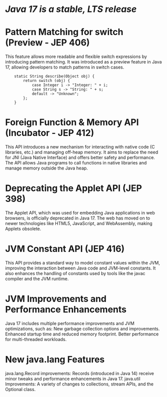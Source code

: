 # **_Java 17 is a stable, LTS release_**

# Pattern Matching for switch (Preview - JEP 406)
This feature allows more readable and flexible switch expressions by introducing pattern matching. 
It was introduced as a preview feature in Java 17, allowing developers to match patterns in switch cases.
```
    static String describe(Object obj) {
        return switch (obj) {
            case Integer i -> "Integer: " + i;
            case String s -> "String: " + s;
            default -> "Unknown";
        };
    }
```
# Foreign Function & Memory API (Incubator - JEP 412)
This API introduces a new mechanism for interacting with native code (C libraries, etc.) and managing off-heap memory. 
It aims to replace the need for JNI (Java Native Interface) and offers better safety and performance.
The API allows Java programs to call functions in native libraries and manage memory outside the Java heap.
# Deprecating the Applet API (JEP 398)
The Applet API, which was used for embedding Java applications in web browsers, is officially deprecated in Java 17. 
The web has moved on to newer technologies like HTML5, JavaScript, and WebAssembly, making Applets obsolete.

# JVM Constant API (JEP 416)
This API provides a standard way to model constant values within the JVM, improving the interaction between Java code and JVM-level constants.
It also enhances the handling of constants used by tools like the javac compiler and the JVM runtime.

#  JVM Improvements and Performance Enhancements
Java 17 includes multiple performance improvements and JVM optimizations, such as:
New garbage collection options and improvements.
Enhanced startup time and reduced memory footprint.
Better performance for multi-threaded workloads.

#  New java.lang Features
java.lang.Record improvements: Records (introduced in Java 14) receive minor tweaks and performance enhancements in Java 17.
java.util Improvements: A variety of changes to collections, stream APIs, and the Optional class.
